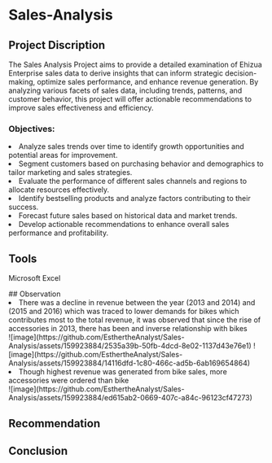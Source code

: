 # Sales-Analysis
## Project Discription
The Sales Analysis Project aims to provide a detailed examination of Ehizua Enterprise sales data to derive insights that can inform strategic decision-making, optimize sales performance, and enhance revenue generation. By analyzing various facets of sales data, including trends, patterns, and customer behavior, this project will offer actionable recommendations to improve sales effectiveness and efficiency.

### Objectives:

<li>Analyze sales trends over time to identify growth opportunities and potential areas for improvement.</li>
<li>Segment customers based on purchasing behavior and demographics to tailor marketing and sales strategies.</li>
<li>Evaluate the performance of different sales channels and regions to allocate resources effectively.</li>
<li>Identify bestselling products and analyze factors contributing to their success.</li>
<li>Forecast future sales based on historical data and market trends.</li>
<li>Develop actionable recommendations to enhance overall sales performance and profitability.</li>

## Tools
<p>Microsoft Excel</p>
## Observation
<li>There was a decline in revenue between the year (2013 and 2014) and (2015 and 2016) which was traced to lower demands for bikes which contributes most to the total revenue, it was observed that since the rise of accessories in 2013, there has been and inverse relationship with bikes</li>
![image](https://github.com/EsthertheAnalyst/Sales-Analysis/assets/159923884/2535a39b-50fb-4dcd-8e02-1137d43e76e1) ![image](https://github.com/EsthertheAnalyst/Sales-Analysis/assets/159923884/14116dfd-1c80-466c-ad5b-6ab169654864)
<li>Though highest revenue was generated from bike sales, more accessories were ordered than bike</li>
![image](https://github.com/EsthertheAnalyst/Sales-Analysis/assets/159923884/ed615ab2-0669-407c-a84c-96123cf47273)



## Recommendation
## Conclusion
